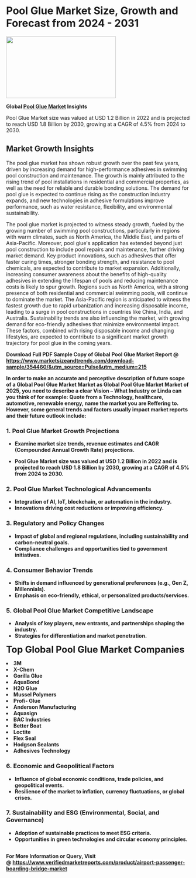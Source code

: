 <H1>Pool Glue Market Size, Growth and Forecast from 2024 - 2031</H1><img class="aligncenter size-medium wp-image-584254" src="https://thirdeyenews.in/wp-content/uploads/2024/09/Global-Market-Research-300x168.jpeg" alt="" width="300" height="168" /><p><strong>Global&nbsp;<a href="https://www.marketsizeandtrends.com/download-sample/354460/&amp;utm_source=Pulse&amp;utm_medium=215">Pool Glue Market</a> Insights</strong></p><p>Pool Glue Market size was valued at USD 1.2 Billion in 2022 and is projected to reach USD 1.8 Billion by 2030, growing at a CAGR of 4.5% from 2024 to 2030.</p><p><h2>Market Growth Insights</h2> <p>The pool glue market has shown robust growth over the past few years, driven by increasing demand for high-performance adhesives in swimming pool construction and maintenance. The growth is mainly attributed to the rising trend of pool installations in residential and commercial properties, as well as the need for reliable and durable bonding solutions. The demand for pool glue is expected to continue rising as the construction industry expands, and new technologies in adhesive formulations improve performance, such as water resistance, flexibility, and environmental sustainability.</p> <p><strong></strong></p> <p>The pool glue market is projected to witness steady growth, fueled by the growing number of swimming pool constructions, particularly in regions with warm climates, such as North America, the Middle East, and parts of Asia-Pacific. Moreover, pool glue's application has extended beyond just pool construction to include pool repairs and maintenance, further driving market demand. Key product innovations, such as adhesives that offer faster curing times, stronger bonding strength, and resistance to pool chemicals, are expected to contribute to market expansion. Additionally, increasing consumer awareness about the benefits of high-quality adhesives in extending the lifespan of pools and reducing maintenance costs is likely to spur growth. Regions such as North America, with a strong presence of both residential and commercial swimming pools, will continue to dominate the market. The Asia-Pacific region is anticipated to witness the fastest growth due to rapid urbanization and increasing disposable income, leading to a surge in pool constructions in countries like China, India, and Australia. Sustainability trends are also influencing the market, with growing demand for eco-friendly adhesives that minimize environmental impact. These factors, combined with rising disposable income and changing lifestyles, are expected to contribute to a significant market growth trajectory for pool glue in the coming years. <p><strong></p><p><span class=""><strong>Download Full PDF Sample Copy of Global Pool Glue Market Report</strong> @ <a href="https://www.marketsizeandtrends.com/download-sample/354460/&amp;utm_source=Pulse&amp;utm_medium=215" target="_blank">https://www.marketsizeandtrends.com/download-sample/354460/&amp;utm_source=Pulse&amp;utm_medium=215</a></span></p><p>In order to make an accurate and perceptive description of future scope of a Global&nbsp;Pool Glue Market Market as Global&nbsp;Pool Glue Market Market of 2025, you need to describe a clear Vision &ndash; What Industry or Linda can you think of for example: Quote from a Technology, healthcare, automotive, renewable energy, name the market you are Reffering to. However, some general trends and factors usually impact market reports and their future outlook include:</p><h3>1.&nbsp;<strong>Pool Glue Market Growth Projections</strong></h3><ul><li>Examine market size trends, revenue estimates and CAGR (Compounded Annual Growth Rate) projections.</li><li><p>Pool Glue Market size was valued at USD 1.2 Billion in 2022 and is projected to reach USD 1.8 Billion by 2030, growing at a CAGR of 4.5% from 2024 to 2030.</p></li></ul><h3>2.&nbsp;<strong>Pool Glue Market Technological Advancements</strong></h3><ul><li>Integration of AI, IoT, blockchain, or automation in the industry.</li><li>Innovations driving cost reductions or improving efficiency.</li></ul><h3>3.&nbsp;<strong>Regulatory and Policy Changes</strong></h3><ul><li>Impact of global and regional regulations, including sustainability and carbon-neutral goals.</li><li>Compliance challenges and opportunities tied to government initiatives.</li></ul><h3>4.&nbsp;<strong>Consumer Behavior Trends</strong></h3><ul><li>Shifts in demand influenced by generational preferences (e.g., Gen Z, Millennials).</li><li>Emphasis on eco-friendly, ethical, or personalized products/services.</li></ul><h3>5.&nbsp;<strong>Global Pool Glue Market Competitive Landscape</strong></h3><ul><li>Analysis of key players, new entrants, and partnerships shaping the industry.</li><li>Strategies for differentiation and market penetration.</li></ul><p data-pm-slice="1 1 []"><span style="color: inherit; font-family: inherit; font-size: 25px;">Top Global Pool Glue Market Companies</span></p><div class="" data-test-id=""><p><li>3M</li><li> X-Chem</li><li> Gorilla Glue</li><li> AquaBond</li><li> H2O Glue</li><li> Mussel Polymers</li><li> Profi- Glue</li><li> Anderson Manufacturing</li><li> Aquasign</li><li> BAC Industries</li><li> Better Boat</li><li> Loctite</li><li> Flex Seal</li><li> Hodgson Sealants</li><li> Adhesives Technology</li></p></div><h3>6.&nbsp;<strong>Economic and Geopolitical Factors</strong></h3><ul><li>Influence of global economic conditions, trade policies, and geopolitical events.</li><li>Resilience of the market to inflation, currency fluctuations, or global crises.</li></ul><h3>7.&nbsp;<strong>Sustainability and ESG (Environmental, Social, and Governance)</strong></h3><ul><li>Adoption of sustainable practices to meet ESG criteria.</li><li>Opportunities in green technologies and circular economy principles.</li></ul><h2><strong style="font-size: 14px;">For More Information or Query, Visit @&nbsp;</strong><a style="background-color: #ffffff; font-size: 14px;" href="https://www.marketsizeandtrends.com/report/pool-glue-market/" target="_blank">https://www.verifiedmarketreports.com/product/airport-passenger-boarding-bridge-market</a></h2>
